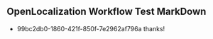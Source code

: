 ## OpenLocalization Workflow Test MarkDown
* 99bc2db0-1860-421f-850f-7e2962af796a thanks!

<!--HONumber=Jul16_HO3-->


